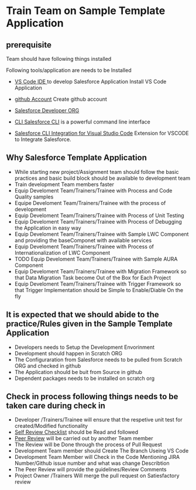 # Train Team on Sample Template Application 

## prerequisite 
Team should have following things installed 
 
Following tools/application are needs to be Installed 

* [ VS Code IDE ]( https://code.visualstudio.com/download ) to develop Salesforce Application 
    Install VS Code Application     
* [github Account]( https://github.com )   Create github account 
 
* [Salesforce Developer ORG](https://developer.salesforce.com/signup)
 
* [CLI Salesforce CLI](https://developer.salesforce.com/tools/sfdxcli) is a powerful command line interface  

* [Salesforce CLI Integration for Visual Studio Code](https://marketplace.visualstudio.com/items?itemName=salesforce.salesforcedx-vscode-core) Extension for VSCODE to Integrate Salesforce.

## Why Salesforce Template Application 

  * While starting new project/Assignment team should follow the basic practices and basic build block should be available to development team 
  * Train development Team members faster
  * Equip Develoment Team/Trainers/Trainee with Process and Code Quality samples 
  * Equipe Develoment Team/Trainers/Trainee with the process of development 
  * Equip Develoment Team/Trainers/Trainee with Process of Unit Testing 
  * Equip Develoment Team/Trainers/Trainee with Process of Debugging the Application in easy way 
  * Equip Develoment Team/Trainers/Trainee with Sample LWC Component and providing the baseComponet with available services 
  * Equip Develoment Team/Trainers/Trainee with Process of Internationalization of LWC Component 
  * TODO Equip Develoment Team/Trainers/Trainee with Sample AURA  Component
  * Equip Develoment Team/Trainers/Trainee with Migration Framework so that Data Migration Task become Out of the Box for Each Project 
  * Equip Develoment Team/Trainers/Trainee with Trigger Framework so that Trigger Implementation should be Simple to Enable/Diable On the fly 
   
## It is expected that we should abide to  the practice/Rules given in the Sample Template Application 
 * Developers needs to Setup the Development Envorinment 
 * Development should happen in Scratch ORG 
 * The Configuraration from Salesforce needs to be pulled from Scratch ORG and checked in github
 * The Application should be buit from Source in github 
 * Dependent packages needs to be installed on scratch org 
 ##  Check in process following things needs to be taken care during check in 
   * Developer /Trainers/Trainee will ensure that the respetive unit test for created/Modified functionality  
   * [Self Review Checklist](https://github.com/VYOM-Labs-Salesforce-Training/Salesforce-Template-Application/blob/main/Checklist/Self%20Review%20Checklist.md) should be Read and followed 
   * [Peer Review](https://github.com/VYOM-Labs-Salesforce-Training/Salesforce-Template-Application/blob/main/Checklist/Peer%20Review%20Checklist.md) will be carried out by another Team member
   * The Review will be Done through the process of Pull Request 
   * Development Team member should Create The Branch Useing VS Code 
   * Development Team Member will Check in the Code Mentioning JIRA Number/Github issue number  and what was change Describtion
   * The Peer Review will provide the guidelines/Review Comments 
   * Project Owner /Trainers Will merge the pull request on Satiesfactory review 


